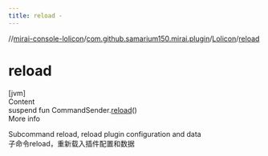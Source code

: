 ```yaml
---
title: reload -
---
```

//[mirai-console-lolicon](../../../index.md)/[com.github.samarium150.mirai.plugin](../index.md)/[Lolicon](index.md)/[reload](reload.md)



# reload  
[jvm]  
Content  
suspend fun CommandSender.[reload](reload.md)()  
More info  


Subcommand reload, reload plugin configuration and data <br> 子命令reload，重新载入插件配置和数据

  



